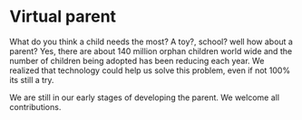 # Virtual parent

What do you think a child needs the most? A toy?, school? well how about a parent? Yes, there are about 140 million orphan children world wide and 
the number of children being adopted has been reducing each year. We realized that technology could help us solve this problem, even if not 100% its still a
try.

We are still in our early stages of developing the parent. We welcome all contributions.

